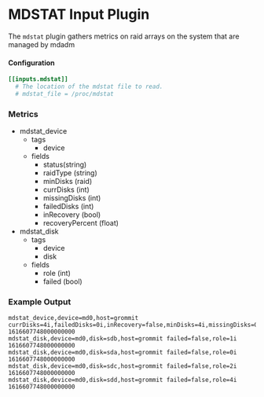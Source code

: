 # MDSTAT Input Plugin

The `mdstat` plugin gathers metrics on raid arrays on the system that are managed by mdadm

#### Configuration
```toml
[[inputs.mdstat]]
  # The location of the mdstat file to read.
  # mdstat_file = /proc/mdstat
```

### Metrics

- mdstat_device
  - tags
    - device
  - fields
    - status(string)
    - raidType (string)
    - minDisks (raid)
    - currDisks (int)
    - missingDisks (int)
    - failedDisks (int)
    - inRecovery (bool)
    - recoveryPercent (float)
- mdstat_disk
  - tags
    - device
    - disk
  - fields
    - role (int)
    - failed (bool)

### Example Output
```
mdstat_device,device=md0,host=grommit currDisks=4i,failedDisks=0i,inRecovery=false,minDisks=4i,missingDisks=0i,raidType="raid5",recoveryPercent=0,status="active" 1616607748000000000
mdstat_disk,device=md0,disk=sdb,host=grommit failed=false,role=1i 1616607748000000000
mdstat_disk,device=md0,disk=sda,host=grommit failed=false,role=0i 1616607748000000000
mdstat_disk,device=md0,disk=sdc,host=grommit failed=false,role=2i 1616607748000000000
mdstat_disk,device=md0,disk=sdd,host=grommit failed=false,role=4i 1616607748000000000
```
